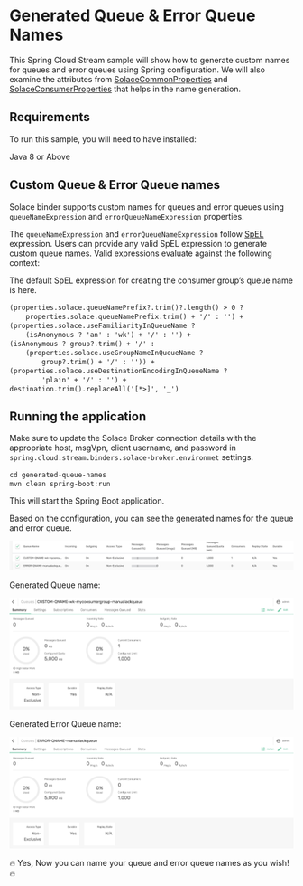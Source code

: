# Generated Queue & Error Queue Names

This Spring Cloud Stream sample will show how to generate custom names for queues and error queues using Spring configuration. We will also examine the attributes from [SolaceCommonProperties](https://github.com/SolaceProducts/solace-spring-cloud/blob/master/solace-spring-cloud-stream-binder/solace-spring-cloud-stream-binder-core/src/main/java/com/solace/spring/cloud/stream/binder/properties/SolaceCommonProperties.java) and [SolaceConsumerProperties](https://github.com/SolaceProducts/solace-spring-cloud/blob/master/solace-spring-cloud-stream-binder/solace-spring-cloud-stream-binder-core/src/main/java/com/solace/spring/cloud/stream/binder/properties/SolaceConsumerProperties.java) that helps in the name generation.

## Requirements

To run this sample, you will need to have installed:

Java 8 or Above

## Custom Queue & Error Queue names

Solace binder supports custom names for queues and error queues using `queueNameExpression` and `errorQueueNameExpression` properties. 

The `queueNameExpression` and `errorQueueNameExpression` follow [SpEL](https://docs.spring.io/spring-framework/docs/4.3.12.RELEASE/spring-framework-reference/html/expressions.html) expression. Users can provide any valid SpEL expression to generate custom queue names. Valid expressions evaluate against the following context:

The default SpEL expression for creating the consumer group’s queue name is here.
```
(properties.solace.queueNamePrefix?.trim()?.length() > 0 ? 
    properties.solace.queueNamePrefix.trim() + '/' : '') + 
(properties.solace.useFamiliarityInQueueName ? 
    (isAnonymous ? 'an' : 'wk') + '/' : '') + 
(isAnonymous ? group?.trim() + '/' : 
    (properties.solace.useGroupNameInQueueName ? 
        group?.trim() + '/' : '')) + 
(properties.solace.useDestinationEncodingInQueueName ? 
        'plain' + '/' : '') + 
destination.trim().replaceAll('[*>]', '_')
```


## Running the application

Make sure to update the Solace Broker connection details with the appropriate host, msgVpn, client username, and password in `spring.cloud.stream.binders.solace-broker.environmet` settings.

```
cd generated-queue-names
mvn clean spring-boot:run
```
This will start the Spring Boot application.

Based on the configuration, you can see the generated names for the queue and error queue.

<p align="center"><img width="auto" alt="auth" src="images/generated-names-1.jpg"></p>

Generated Queue name:

<p align="center"><img width="640" alt="auth" src="images/generated-names-2.jpg"></p>

Generated Error Queue name:

<p align="center"><img width="640" alt="auth" src="images/generated-names-3.jpg"></p>

🔥 Yes, Now you can name your queue and error queue names as you wish! 🔥